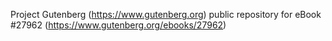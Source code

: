 Project Gutenberg (https://www.gutenberg.org) public repository for eBook #27962 (https://www.gutenberg.org/ebooks/27962)

